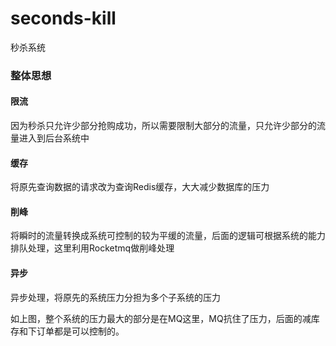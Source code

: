 # seconds-kill
秒杀系统

### 整体思想

#### 限流
因为秒杀只允许少部分抢购成功，所以需要限制大部分的流量，只允许少部分的流量进入到后台系统中

#### 缓存
将原先查询数据的请求改为查询Redis缓存，大大减少数据库的压力

#### 削峰
将瞬时的流量转换成系统可控制的较为平缓的流量，后面的逻辑可根据系统的能力排队处理，这里利用Rocketmq做削峰处理

#### 异步
异步处理，将原先的系统压力分担为多个子系统的压力

如上图，整个系统的压力最大的部分是在MQ这里，MQ抗住了压力，后面的减库存和下订单都是可以控制的。


